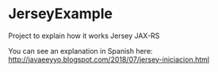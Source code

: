 # JerseyExample

Project to explain how it works Jersey JAX-RS

You can see an explanation in Spanish here: http://javaeeyyo.blogspot.com/2018/07/jersey-iniciacion.html